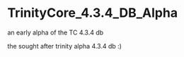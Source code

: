 TrinityCore_4.3.4_DB_Alpha
==========================

an early alpha of the TC 4.3.4 db

the sought after trinity alpha 4.3.4 db :)
